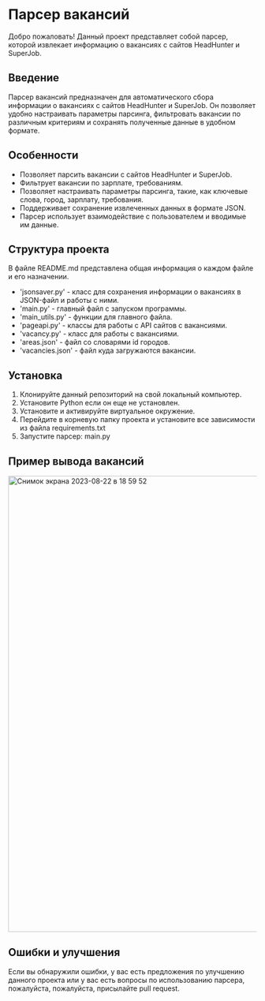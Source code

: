 # Парсер вакансий

Добро пожаловать!
Данный проект представляет собой парсер, которой извлекает информацию
о вакансиях с сайтов HeadHunter и SuperJob.

## Введение

Парсер вакансий предназначен для автоматического сбора информации о вакансиях
с сайтов HeadHunter и SuperJob. Он позволяет удобно настраивать параметры
парсинга, фильтровать вакансии по различным критериям и сохранять полученные 
данные в удобном формате.

## Особенности

- Позволяет парсить вакансии с сайтов HeadHunter и SuperJob.
- Фильтрует вакансии по зарплате, требованиям.
- Позволяет настраивать параметры парсинга, такие, как ключевые слова, город, 
зарплату, требования.
- Поддерживает сохранение извлеченных данных в формате JSON.
- Парсер использует взаимодействие с пользователем и вводимые им данные.

## Структура проекта

В файле README.md представлена общая информация о каждом файле и его 
назначении.

- 'jsonsaver.py' - класс для сохранения информации о вакансиях в JSON-файл
и работы с ними.
- 'main.py' - главный файл с запуском программы.
- 'main_utils.py' - функции для главного файла.
- 'pageapi.py' - классы для работы с API сайтов с вакансиями.
- 'vacancy.py' - класс для работы с вакансиями. 
- 'areas.json' - файл со словарями id городов.
- 'vacancies.json' - файл куда загружаются вакансии.

## Установка

1. Клонируйте данный репозиторий на свой локальный компьютер.
2. Установите Python если он еще не установлен.
3. Установите и активируйте виртуальное окружение.
4. Перейдите в корневую папку проекта и установите все зависимости из файла requirements.txt
5. Запустите парсер:
main.py

## Пример вывода вакансий

<img width="925" alt="Снимок экрана 2023-08-22 в 18 59 52" src="https://github.com/chanfoxx/get_vacancies_project/assets/133925881/6be645c3-ff2a-4780-abb9-679853d31e6e">


## Ошибки и улучшения

Если вы обнаружили ошибки, у вас есть предложения по улучшению данного проекта
или у вас есть вопросы по использованию парсера, пожалуйста, пожалуйста, 
присылайте pull request.


